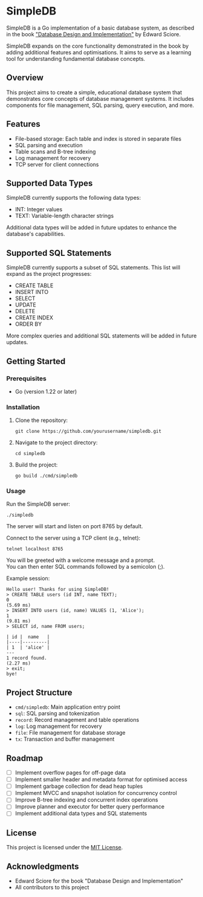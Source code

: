 # SimpleDB

SimpleDB is a Go implementation of a basic database system, as described in the book ["Database Design and Implementation"](https://link.springer.com/book/10.1007/978-3-030-33836-7) by Edward Sciore.

SimpleDB expands on the core functionality demonstrated in the book by adding additional features and optimisations.
It aims to serve as a learning tool for understanding fundamental database concepts.

## Overview

This project aims to create a simple, educational database system that demonstrates core concepts of database management systems. It includes components for file management, SQL parsing, query execution, and more.

## Features

- File-based storage: Each table and index is stored in separate files
- SQL parsing and execution
- Table scans and B-tree indexing
- Log management for recovery
- TCP server for client connections

## Supported Data Types

SimpleDB currently supports the following data types:

- INT: Integer values
- TEXT: Variable-length character strings

Additional data types will be added in future updates to enhance the database's capabilities.

## Supported SQL Statements

SimpleDB currently supports a subset of SQL statements. This list will expand as the project progresses:

- CREATE TABLE
- INSERT INTO
- SELECT
- UPDATE
- DELETE
- CREATE INDEX
- ORDER BY

More complex queries and additional SQL statements will be added in future updates.

## Getting Started

### Prerequisites

- Go (version 1.22 or later)

### Installation

1. Clone the repository:
   ```
   git clone https://github.com/yourusername/simpledb.git
   ```
2. Navigate to the project directory:
   ```
   cd simpledb
   ```
3. Build the project:
   ```
   go build ./cmd/simpledb
   ```

### Usage

Run the SimpleDB server:

```
./simpledb
```

The server will start and listen on port 8765 by default.

Connect to the server using a TCP client (e.g., telnet):

```
telnet localhost 8765
```

You will be greeted with a welcome message and a prompt. \
You can then enter SQL commands followed by a semicolon (;).

Example session:
```
Hello user! Thanks for using SimpleDB!
> CREATE TABLE users (id INT, name TEXT);
0
(5.69 ms)
> INSERT INTO users (id, name) VALUES (1, 'Alice');
1
(9.81 ms)
> SELECT id, name FROM users;

| id |  name   |
|----|---------|
| 1  | 'alice' |
---
1 record found.
(2.27 ms)
> exit;
bye!
```

## Project Structure

- `cmd/simpledb`: Main application entry point
- `sql`: SQL parsing and tokenization
- `record`: Record management and table operations
- `log`: Log management for recovery
- `file`: File management for database storage
- `tx`: Transaction and buffer management

## Roadmap

- [ ] Implement overflow pages for off-page data
- [ ] Implement smaller header and metadata format for optimised access
- [ ] Implement garbage collection for dead heap tuples
- [ ] Implement MVCC and snapshot isolation for concurrency control
- [ ] Improve B-tree indexing and concurrent index operations
- [ ] Improve planner and executor for better query performance
- [ ] Implement additional data types and SQL statements

## License

This project is licensed under the [MIT License](https://opensource.org/license/mit).

## Acknowledgments

- Edward Sciore for the book "Database Design and Implementation"
- All contributors to this project
